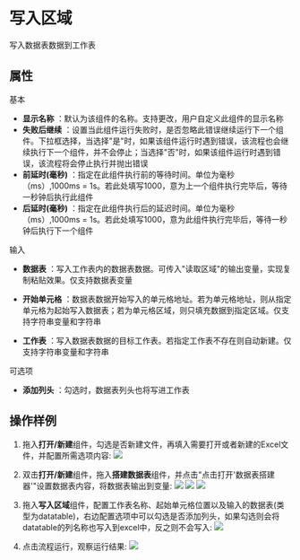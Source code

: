 # 写入区域

写入数据表数据到工作表

## 属性
基本
- **显示名称** ：默认为该组件的名称。支持更改，用户自定义此组件的显示名称
- **失败后继续** ：设置当此组件运行失败时，是否忽略此错误继续运行下一个组件。下拉框选择，当选择"是"时，如果该组件运行时遇到错误，该流程也会继续执行下一个组件，并不会停止；当选择"否"时，如果该组件运行时遇到错误，该流程将会停止执行并抛出错误
- **前延时(毫秒)** ：指定在此组件执行前的等待时间。单位为毫秒（ms）,1000ms = 1s。若此处填写1000，意为上一个组件执行完毕后，等待一秒钟后执行此组件
- **后延时(毫秒)** ：指定在此组件执行后的延迟时间。单位为毫秒（ms）,1000ms = 1s。若此处填写1000，意为此组件执行完毕后，等待一秒钟后执行下一个组件


输入

- **数据表** ：写入工作表内的数据表数据。可传入&quot;读取区域&quot;的输出变量，实现复制粘贴效果。仅支持数据表变量

- **开始单元格** ：数据表数据开始写入的单元格地址。若为单元格地址，则从指定单元格为起始写入数据表；若为单元格区域，则只填充数据到指定区域。仅支持字符串变量和字符串
- **工作表** ：写入数据表数据的目标工作表。若指定工作表不存在则自动新建。仅支持字符串变量和字符串

可选项

- **添加列头** ：勾选时，数据表列头也将写进工作表


## 操作样例
1. 拖入**打开/新建**组件，勾选是否新建文件，再填入需要打开或者新建的Excel文件，并配置所需选项内容:
![](https://docimages.blob.core.chinacloudapi.cn/images/Activities/wps1.png)

2. 双击**打开/新建**组件，拖入**搭建数据表**组件，并点击"点击打开'数据表搭建器'"设置数据表内容，将数据表输出到变量:
![](https://docimages.blob.core.chinacloudapi.cn/images/Activities/wps46.png)
![](https://docimages.blob.core.chinacloudapi.cn/images/Activities/wps47.png)
![](https://docimages.blob.core.chinacloudapi.cn/images/Activities/wps48.png)

3. 拖入**写入区域**组件，配置工作表名称、起始单元格位置以及输入的数据表(类型为datatable)，右边配置选项中可以勾选是否添加列头，如果勾选则会将datatable的列名称也写入到excel中，反之则不会写入:
![](https://docimages.blob.core.chinacloudapi.cn/images/Activities/wps49.png)

3. 点击流程运行，观察运行结果:
![](https://docimages.blob.core.chinacloudapi.cn/images/Activities/wps50.png)